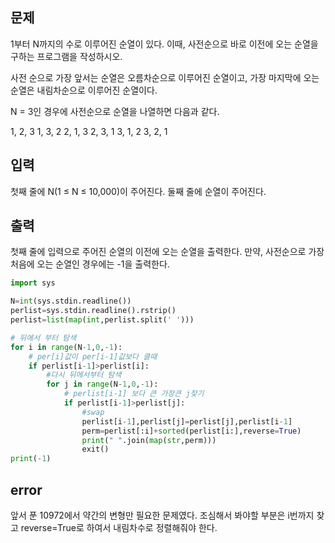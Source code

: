 ## 문제
1부터 N까지의 수로 이루어진 순열이 있다. 이때, 사전순으로 바로 이전에 오는 순열을 구하는 프로그램을 작성하시오.

사전 순으로 가장 앞서는 순열은 오름차순으로 이루어진 순열이고, 가장 마지막에 오는 순열은 내림차순으로 이루어진 순열이다.

N = 3인 경우에 사전순으로 순열을 나열하면 다음과 같다.

1, 2, 3
1, 3, 2
2, 1, 3
2, 3, 1
3, 1, 2
3, 2, 1
## 입력
첫째 줄에 N(1 ≤ N ≤ 10,000)이 주어진다. 둘째 줄에 순열이 주어진다.

## 출력
첫째 줄에 입력으로 주어진 순열의 이전에 오는 순열을 출력한다. 만약, 사전순으로 가장 처음에 오는 순열인 경우에는 -1을 출력한다.

``` python
import sys

N=int(sys.stdin.readline())
perlist=sys.stdin.readline().rstrip()
perlist=list(map(int,perlist.split(' ')))

# 뒤에서 부터 탐색
for i in range(N-1,0,-1):
    # per[i]값이 per[i-1]값보다 클때
    if perlist[i-1]>perlist[i]:
        #다시 뒤에서부터 탐색
        for j in range(N-1,0,-1):
            # perlist[i-1] 보다 큰 가장큰 j찾기
            if perlist[i-1]>perlist[j]:
                #swap
                perlist[i-1],perlist[j]=perlist[j],perlist[i-1]
                perm=perlist[:i]+sorted(perlist[i:],reverse=True)
                print(" ".join(map(str,perm)))
                exit()
print(-1)
```

## error
앞서 푼 10972에서 약간의 변형만 필요한 문제였다. 조심해서 봐야할 부분은 i번까지 찾고 reverse=True로 하여서 내림차수로 정렬해줘야 한다.

